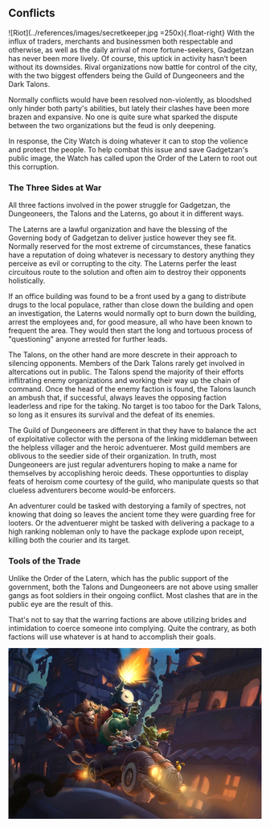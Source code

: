 ## Conflicts
![Riot](../references/images/secretkeeper.jpg =250x){.float-right}
With the influx of traders, merchants and businessmen both respectable and otherwise, as well as the daily arrival of more fortune-seekers, Gadgetzan has never been more lively. Of course, this uptick in activity hasn’t been without its downsides. Rival organizations now battle for control of the city, with the two biggest offenders being the Guild of Dungeoneers and the Dark Talons.

Normally conflicts would have been resolved non-violently, as bloodshed only hinder both party's abilities, but lately their clashes have been more brazen and expansive. No one is quite sure what sparked the dispute between the two organizations but the feud is only deepening.

In response, the City Watch is doing whatever it can to stop the volience and protect the people. To help combat this issue and save Gadgetzan's public image, the Watch has called upon the Order of the Latern to root out this corruption.

### The Three Sides at War
All three factions involved in the power struggle for Gadgetzan, the Dungeoneers, the Talons and the Laterns, go about it in different ways.

The Laterns are a lawful organization and have the blessing of the Governing body of Gadgetzan to deliver justice however they see fit. Normally reserved for the most extreme of circumstances, these fanatics have a reputation of doing whatever is necessary to destory anything they perceive as evil or corrupting to the city. The Laterns perfer the least circuitous route to the solution and often aim to destroy their opponents holistically.

If an office building was found to be a front used by a gang to distribute drugs to the local populace, rather than close down the building and open an investigation, the Laterns would normally opt to burn down the building, arrest the employees and, for good measure, all who have been known to frequent the area. They would then start the long and tortuous process of "questioning" anyone arrested for further leads.

The Talons, on the other hand are more descrete in their approach to silencing opponents. Members of the Dark Talons rarely get involved in altercations out in public. The Talons spend the majority of their efforts inflitrating enemy organizations and working their way up the chain of command. Once the head of the enemy faction is found, the Talons launch an ambush that, if successful, always leaves the opposing faction leaderless and ripe for the taking. No target is too taboo for the Dark Talons, so long as it ensures its survival and the defeat of its enemies.

The Guild of Dungeoneers are different in that they have to balance the act of exploitative collector with the persona of the linking middleman between the helpless villager and the heroic adventuerer. Most guild members are oblivous to the seedier side of their organization. In truth, most Dungeoneers are just regular adventurers hoping to make a name for themselves by accoplishing heroic deeds. These opportunties to display feats of heroism come courtesy of the guild, who manipulate quests so that clueless adventurers become would-be enforcers. 

An adventurer could be tasked with destorying a family of spectres, not knowing that doing so leaves the ancient tome they were guarding free for looters. Or the adventuerer might be tasked with delivering a package to a high ranking nobleman only to have the package explode upon receipt, killing both the courier and its target.

### Tools of the Trade
Unlike the Order of the Latern, which has the public support of the government, both the Talons and Dungeoneers are not above using smaller gangs as foot soldiers in their ongoing conflict. Most clashes that are in the public eye are the result of this.

That's not to say that the warring factions are above utilizing brides and intimidation to coerce someone into complying. Quite the contrary, as both factions will use whatever is at hand to accomplish their goals.

![joyride](../references/images/joyride.jpg)